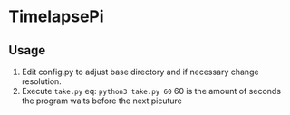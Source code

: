# TimelapsePi

## Usage
1. Edit config.py to adjust base directory and if necessary change resolution.
2. Execute ```take.py``` eq: ```python3 take.py 60``` 60 is the amount of seconds the program waits before the next picuture

